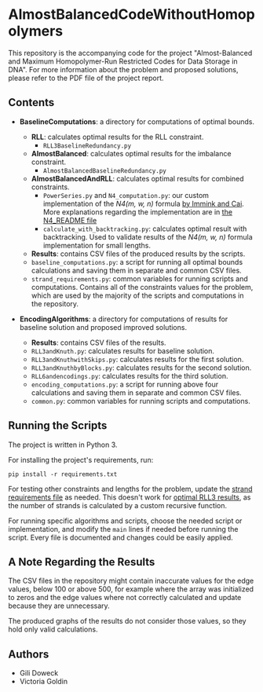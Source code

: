 # AlmostBalancedCodeWithoutHomopolymers

This repository is the accompanying code for the project "Almost-Balanced and Maximum Homopolymer-Run Restricted Codes for Data Storage in DNA". For more information about the problem and proposed solutions, please refer to the PDF file of the project report.


## Contents

* **BaselineComputations**: a directory for computations of optimal bounds.
    * **RLL**: calculates optimal results for the RLL constraint.
        * `RLL3BaselineRedundancy.py`
    * **AlmostBalanced**: calculates optimal results for the imbalance constraint.
        * `AlmostBalancedBaselineRedundancy.py`
    * **AlmostBalancedAndRLL**: calculates optimal results for combined constraints.
        * `PowerSeries.py` and `N4_computation.py`: our custom implementation of the *N4(m, w, n)* formula [by Immink and Cai](https://ieeexplore.ieee.org/stamp/stamp.jsp?tp=&arnumber=9032172). More explanations regarding the implementation are in [the N4_README file](.\BaselineComputations\AlmostBalancedAndRLL\N4_README.md)
        * `calculate_with_backtracking.py`: calculates optimal result with backtracking. Used to validate results of the *N4(m, w, n)* formula implementation for small lengths.
    * **Results**: contains CSV files of the produced results by the scripts.
    * `baseline_computations.py`: a script for running all optimal bounds calculations and saving them in separate and common CSV files.
    * `strand_requirements.py`: common variables for running scripts and computations. Contains all of the constraints values for the problem, which are used by the majority of the scripts and computations in the repository.

* **EncodingAlgorithms**: a directory for computations of results for baseline solution and proposed improved solutions.
    * **Results**: contains CSV files of the results.
    * `RLL3andKnuth.py`: calculates results for baseline solution.
    * `RLL3andKnuthwithSkips.py`: calculates results for the first solution.
    * `RLL3andKnuthbyBlocks.py`: calculates results for the second solution.
    * `RLL6andencodings.py`: calculates results for the third solution.
    * `encoding_computations.py`: a script for running above four calculations and saving them in separate and common CSV files.
    * `common.py`: common variables for running scripts and computations.


## Running the Scripts

The project is written in Python 3.

For installing the project's requirements, run:
```
pip install -r requirements.txt
```
For testing other constraints and lengths for the problem, update the [strand requirements file](.\BaselineComputations\strand_requirements.py) as needed. This doesn't work for [optimal RLL3 results](.\BaselineComputations\RLL\RLL3BaselineRedundancy.py), as the number of strands is calculated by a custom recursive function.

For running specific algorithms and scripts, choose the needed script or implementation, and modify the `main` lines if needed before running the script.
Every file is documented and changes could be easily applied.


## A Note Regarding the Results
The CSV files in the repository might contain inaccurate values for the edge values, below 100 or above 500, for example where the array was initialized to zeros and the edge values where not correctly calculated and update because they are unnecessary.

The produced graphs of the results do not consider those values, so they hold only valid calculations.


## Authors
* Gili Doweck
* Victoria Goldin